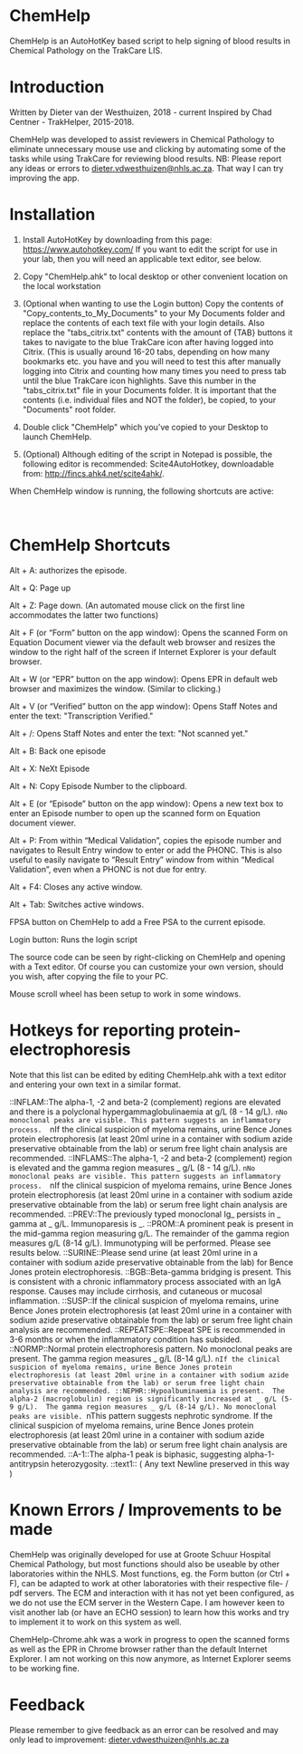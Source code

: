 # ChemHelp
ChemHelp is an AutoHotKey based script to help signing of blood results in Chemical Pathology on the TrakCare LIS.

# Introduction
Written by Dieter van der Westhuizen, 2018 - current
Inspired by Chad Centner - TrakHelper, 2015-2018.

ChemHelp was developed to assist reviewers in Chemical Pathology to eliminate unnecessary mouse use and clicking by automating some of the tasks while using TrakCare for reviewing blood results.
NB: Please report any ideas or errors to dieter.vdwesthuizen@nhls.ac.za.  That way I can try improving the app.

# Installation
1.	Install AutoHotKey by downloading from this page: https://www.autohotkey.com/
If you want to edit the script for use in your lab, then you will need an applicable text editor, see below.

2.	Copy "ChemHelp.ahk" to local desktop or other convenient location on the local workstation

3.	(Optional when wanting to use the Login button) 
Copy the contents of "Copy_contents_to_My_Documents" to your My Documents folder and replace the contents of each text file with your login details.  Also replace the "tabs_citrix.txt" contents with the amount of {TAB} buttons it takes to navigate to the blue TrakCare icon after having logged into Citrix. (This is usually around 16-20 tabs, depending on how many bookmarks etc. you have and you will need to test this after manually logging into Citrix and counting how many times you need to press tab until the blue TrakCare icon highlights.  Save this number in the "tabs_citrix.txt" file in your Documents folder.
It is important that the contents (i.e. individual files and NOT the folder), be copied, to your "Documents" root folder.

4.	Double click "ChemHelp" which you’ve copied to your Desktop to launch ChemHelp.

5.	(Optional) Although editing of the script in Notepad is possible, the following editor is recommended: Scite4AutoHotkey, downloadable from: http://fincs.ahk4.net/scite4ahk/.


When ChemHelp window is running, the following shortcuts are active:

 
# ChemHelp Shortcuts

Alt + A: authorizes the episode.

Alt + Q: Page up  

Alt + Z: Page down.  (An automated mouse click on the first line accommodates the latter two functions)

Alt + F (or “Form” button on the app window): Opens the scanned Form on Equation Document viewer via the default web browser and resizes the window to the right half of the screen if Internet Explorer is your default browser.

Alt + W (or “EPR” button on the app window): Opens EPR in default web browser and maximizes the window. (Similar to clicking.)

Alt + V (or “Verified” button on the app window): Opens Staff Notes and enter the text: "Transcription Verified."

Alt + /: Opens Staff Notes and enter the text: "Not scanned yet."

Alt + B: Back one episode

Alt + X: NeXt Episode

Alt + N: Copy Episode Number to the clipboard.

Alt + E (or “Episode” button on the app window): Opens a new text box to enter an Episode number to open up the scanned form on Equation document viewer.

Alt + P: From within “Medical Validation”, copies the episode number and navigates to Result Entry window to enter or add the PHONC.  This is also useful to easily navigate to “Result Entry” window from within “Medical Validation”, even when a PHONC is not due for entry.

Alt + F4: Closes any active window.  

Alt + Tab: Switches active windows.

FPSA button on ChemHelp to add a Free PSA to the current episode.

Login button: Runs the login script 

The source code can be seen by right-clicking on ChemHelp and opening with a Text editor.  Of course you can customize your own version, should you wish, after copying the file to your PC.

Mouse scroll wheel has been setup to work in some windows.

# Hotkeys for reporting protein-electrophoresis
Note that this list can be edited by editing ChemHelp.ahk with a text editor and entering your own text in a similar format.

::INFLAM::The alpha-1, -2 and beta-2 (complement) regions are elevated and there is a polyclonal hypergammaglobulinaemia at  g/L (8 - 14 g/L). `nNo monoclonal peaks are visible. This pattern suggests an inflammatory process.  `nIf the clinical suspicion of myeloma remains, urine Bence Jones protein electrophoresis (at least 20ml urine in a container with sodium azide preservative obtainable from the lab) or serum free light chain analysis are recommended.
::INFLAMS::The alpha-1, -2 and beta-2 (complement) region is elevated and the gamma region measures _ g/L (8 - 14 g/L). `nNo monoclonal peaks are visible. This pattern suggests an inflammatory process.  `nIf the clinical suspicion of myeloma remains, urine Bence Jones protein electrophoresis (at least 20ml urine in a container with sodium azide preservative obtainable from the lab) or serum free light chain analysis are recommended.
::PREV::The previously typed monoclonal Ig_ persists in _ gamma at _ g/L.  Immunoparesis is _.
::PROM::A prominent peak is present in the mid-gamma region measuring g/L. The remainder of the gamma region measures g/L (8-14 g/L).  Immunotyping will be performed. Please see results below.
::SURINE::Please send urine (at least 20ml urine in a container with sodium azide preservative obtainable from the lab) for Bence Jones protein electrophoresis.
::BGB::Beta-gamma bridging is present. This is consistent with a chronic inflammatory process associated with an IgA response.  Causes may include cirrhosis, and cutaneous or mucosal inflammation.
::SUSP::If the clinical suspicion of myeloma remains, urine Bence Jones protein electrophoresis (at least 20ml urine in a container with sodium azide preservative obtainable from the lab) or serum free light chain analysis are recommended.
::REPEATSPE::Repeat SPE is recommended in 3-6 months or when the inflammatory condition has subsided.
::NORMP::Normal protein electrophoresis pattern.  No monoclonal peaks are present. The gamma region measures _ g/L (8-14 g/L). `nIf the clinical suspicion of myeloma remains, urine Bence Jones protein electrophoresis (at least 20ml urine in a container with sodium azide preservative obtainable from the lab) or serum free light chain analysis are recommended.
::NEPHR::Hypoalbuminaemia is present.  The alpha-2 (macroglobulin) region is significantly increased at _ g/L (5-9 g/L).  The gamma region measures _ g/L (8-14 g/L). No monoclonal peaks are visible. `nThis pattern suggests nephrotic syndrome. If the clinical suspicion of myeloma remains, urine Bence Jones protein electrophoresis (at least 20ml urine in a container with sodium azide preservative obtainable from the lab) or serum free light chain analysis are recommended. 
::A-1::The alpha-1 peak is biphasic, suggesting alpha-1-antitrypsin heterozygosity.
::text1::
(
Any text
Newline preserved in this way
)

# Known Errors / Improvements to be made

ChemHelp was originally developed for use at Groote Schuur Hospital Chemical Pathology, but most functions should also be useable by other laboratories within the NHLS.
Most functions, eg. the Form button (or Ctrl + F), can be adapted to work at other laboratories with their respective file- / pdf servers.
The ECM and interaction with it has not yet been configured, as we do not use the ECM server in the Western Cape.
I am however keen to visit another lab (or have an ECHO session) to learn how this works and try to implement it to work on this system as well.

ChemHelp-Chrome.ahk was a work in progress to open the scanned forms as well as the EPR in Chrome browser rather than the default Internet Explorer.  I am not working on this now anymore, as Internet Explorer seems to be working fine.


# Feedback
Please remember to give feedback as an error can be resolved and may only lead to improvement: dieter.vdwesthuizen@nhls.ac.za 

